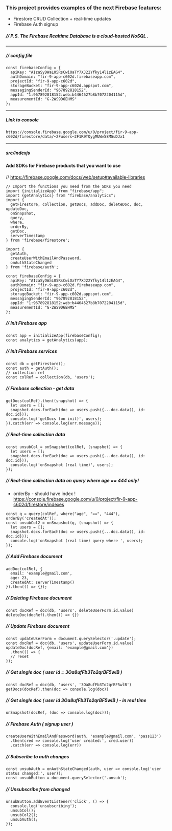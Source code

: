 
### This project provides examples of the next Firebase features:
  
- Firestore CRUD Collection + real-time updates
- Firebase Auth signup

##### // P.S. The Firebase Realtime Database is a cloud-hosted NoSQL .

----

##### // config file
```
const firebaseConfig = {
  apiKey: "AIzaSyDWaL05RsCwiOaTY7XJ22Yfky14l1zEAG4",
  authDomain: "fir-9-app-c602d.firebaseapp.com",
  projectId: "fir-9-app-c602d",
  storageBucket: "fir-9-app-c602d.appspot.com",
  messagingSenderId: "967892818152",
  appId: "1:967892818152:web:b4464527b8b7072204115d",
  measurementId: "G-2WS9D6EHMS"
};
```

---
#####  Link to console
``` https://console.firebase.google.com/u/0/project/fir-9-app-c602d/firestore/data/~2Fusers~2F1R9TQygMUWvS8MGuDJx1 ```

---- 
##### src/indexjs


#### Add SDKs for Firebase products that you want to use
// https://firebase.google.com/docs/web/setup#available-libraries

```
// Import the functions you need from the SDKs you need
import {initializeApp} from "firebase/app";
import {getAnalytics} from "firebase/analytics";
import {
  getFirestore, collection, getDocs, addDoc, deleteDoc, doc, updateDoc,
  onSnapshot,
  query,
  where,
  orderBy,
  getDoc,
  serverTimestamp
} from 'firebase/firestore';

import {
  getAuth,
  createUserWithEmailAndPassword,
  onAuthStateChanged
} from 'firebase/auth';
```

```
const firebaseConfig = {
  apiKey: "AIzaSyDWaL05RsCwiOaTY7XJ22Yfky14l1zEAG4",
  authDomain: "fir-9-app-c602d.firebaseapp.com",
  projectId: "fir-9-app-c602d",
  storageBucket: "fir-9-app-c602d.appspot.com",
  messagingSenderId: "967892818152",
  appId: "1:967892818152:web:b4464527b8b7072204115d",
  measurementId: "G-2WS9D6EHMS"
};
```



##### // Init Firebase app
```
const app = initializeApp(firebaseConfig);
const analytics = getAnalytics(app);
```

##### // Init Firebase services

```
const db = getFirestore();
const auth = getAuth();
// collection ref
const colRef = collection(db, 'users');
```

##### // Firebase collection - get data

```
getDocs(colRef).then((snapshot) => {
  let users = [];
  snapshot.docs.forEach(doc => users.push({...doc.data(), id: doc.id}));
  console.log('getDocs (on init)', users);
}).catch(err => console.log(err.message));
```

##### // Real-time collection data

```
const unsubCol = onSnapshot(colRef, (snapshot) => {
  let users = [];
  snapshot.docs.forEach(doc => users.push({...doc.data(), id: doc.id}));
  console.log('onSnapshot (real time)', users);
});
```

##### // Real-time collection data on query where age == 444 only!
- orderBy - should have index ! https://console.firebase.google.com/u/0/project/fir-9-app-c602d/firestore/indexes

```
const q = query(colRef, where("age", "==", "444"), orderBy('createdAt'));
const unsubCol2 = onSnapshot(q, (snapshot) => {
  let users = [];
  snapshot.docs.forEach(doc => users.push({...doc.data(), id: doc.id}));
  console.log('onSnapshot (real time) query where ', users);
});
```

##### // Add Firebase document

```
addDoc(colRef, {
  email: 'example@gmail.com',
  age: 23,
  createdAt: serverTimestamp()
}).then(() => {});
```

##### // Deleting Firebase document

```
const docRef = doc(db, 'users', deleteUserForm.id.value)
deleteDoc(docRef).then(() => {})
```

##### // Update Firebase document

```
const updateUserForm = document.querySelector('.update');
const docRef = doc(db, 'users', updateUserForm.id.value)
updateDoc(docRef, {email: 'example@gmail.com'})
  .then(() => {
  // reset
});
```

##### // Get single doc ( user id = 3Oa8ufFb3To2qrBF5wlB )
  
```
const docRef = doc(db, 'users', '3Oa8ufFb3To2qrBF5wlB')
getDocs(docRef).then(doc => console.log(doc))
```

##### // Get single doc ( user id 3Oa8ufFb3To2qrBF5wlB ) - in real time

```
onSnapshot(docRef, (doc => console.log(doc)));
```

##### // Firebase Auth ( signup user )

```
createUserWithEmailAndPassword(auth, 'example@gmail.com', 'pass123')
  .then(cred => console.log('user created:', cred.user))
  .catch(err => console.log(err))
```

##### // Subscribe to auth changes

```
const unsubAuth = onAuthStateChanged(auth, user => console.log('user status changed:', user));
const unsubButton = document.querySelector('.unsub');
```

##### // Unsubscribe from changed

```
unsubButton.addEventListener('click', () => {
  console.log('unsubscribing');
  unsubCol();
  unsubCol2();
  unsubAuth();
});
```

